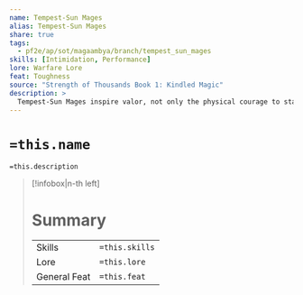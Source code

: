 ```yaml
---
name: Tempest-Sun Mages
alias: Tempest-Sun Mages
share: true
tags:
  - pf2e/ap/sot/magaambya/branch/tempest_sun_mages
skills: [Intimidation, Performance]
lore: Warfare Lore
feat: Toughness
source: "Strength of Thousands Book 1: Kindled Magic"
description: >
  Tempest-Sun Mages inspire valor, not only the physical courage to stand up for friends and the school, but also the intellectual courage to consider opposing viewpoints and widen one’s understanding rather than staying entrenched in a single paradigm.
---
```

# `=this.name`
`=this.description`

> [!infobox|n-th left]
> # Summary
> |              |     |     
> | ------------ | --- | 
> | Skills       | `=this.skills`    |     
> | Lore         | `=this.lore`    |     
> | General Feat | `=this.feat`    |     

